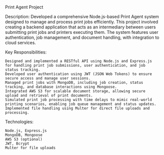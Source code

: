 Print Agent Project

Description: Developed a comprehensive Node.js-based Print Agent system designed to manage and process print jobs efficiently. This project involved creating a backend application that acts as an intermediary between users submitting print jobs and printers executing them. The system features user authentication, job management, and document handling, with integration to cloud services.

Key Responsibilities:

    Designed and implemented a RESTful API using Node.js and Express.js for handling print job submissions, user authentication, and job status tracking.
    Developed user authentication using JWT (JSON Web Tokens) to ensure secure access and manage user sessions.
    Managed print jobs with MongoDB, including job creation, status tracking, and database interactions using Mongoose.
    Integrated AWS S3 for scalable document storage, allowing secure upload and retrieval of print documents.
    Simulated print job processing with time delays to mimic real-world printing scenarios, enabling job queue management and status updates.
    Implemented file handling using Multer for direct file uploads and processing.

Technologies:

    Node.js, Express.js
    MongoDB, Mongoose
    AWS S3 (optional)
    JWT, Bcrypt
    Multer for file uploads

